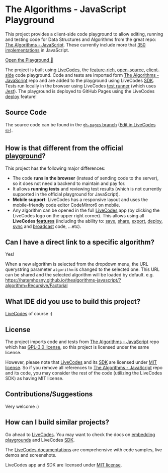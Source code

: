 # The Algorithms - JavaScript Playground

This project provides a client-side code playground to allow editing, running and testing code for Data Structures and Algorithms from the great repo: [The Algorithms - JavaScript](https://github.com/TheAlgorithms/JavaScript). These currently include more that [350 implementations](https://github.com/TheAlgorithms/JavaScript/blob/master/DIRECTORY.md) in JavaScript.

[Open the Playground 🚀](https://hatemhosny.github.io/thealgorithms-javascript/)

The project is built using [LiveCodes](https://livecodes.io/), the [feature-rich](https://livecodes.io/docs/features/), [open-source](https://github.com/live-codes/livecodes), [client-side](https://livecodes.io/docs/why#client-side) code playground. Code and tests are imported form [The Algorithms - JavaScript](https://github.com/TheAlgorithms/JavaScript) repo and are added to the playground using LiveCodes [SDK](https://livecodes.io/docs/sdk). Tests run locally in the browser using LiveCodes [test runner](https://livecodes.io/docs/features/tests) (which uses [Jest](https://jestjs.io/)). The playground is deployed to GitHub Pages using the LiveCodes [deploy](https://livecodes.io/docs/features/deploy) feature!

## Source Code

The source code can be found in the [`gh-pages` branch](https://github.com/hatemhosny/thealgorithms-javascript/tree/gh-pages) ([Edit in LiveCodes ✏️](https://livecodes.io/?activeEditor=script&x=https://github.com/hatemhosny/thealgorithms-javascript/tree/gh-pages/src)).

## How is that different from the official [playground](https://the-algorithms.com/playground?algorithm=binary-search&language=javascript)?

This project has the following major differences: 

- The code **runs in the browser** (instead of sending code to the server), so it does not need a backend to maintain and pay for.
- It allows **running tests** and reviewing test results (which is not currently supported in the official playground for JavaScript).
- **Mobile support**: LiveCodes has a responsive layout and uses the mobile-friendly code editor CodeMirror6 on mobile.
- Any algorithm can be opened in the full [LiveCodes](https://livecodes.io/) app (by clicking the LiveCodes logo on the upper right corner). This allows using all **LiveCodes [features](https://livecodes.io/docs/features/)** (including the ability to: [save](https://livecodes.io/docs/features/projects), [share](https://livecodes.io/docs/features/share), [export](https://livecodes.io/docs/features/export), [deploy](https://livecodes.io/docs/features/deploy), [sync](https://livecodes.io/docs/features/sync) and [broadcast](https://livecodes.io/docs/features/broadcast) code, ...etc).

## Can I have a direct link to a specific algorithm?

Yes!

When a new algorithm is selected from the dropdown menu, the URL querystring parameter `algorithm` is changed to the selected one. This URL can be shared and the selected algorithm will be loaded by default.
e.g. https://hatemhosny.github.io/thealgorithms-javascript/?algorithm=Recursive/Factorial

## What IDE did you use to build this project?

[LiveCodes](https://livecodes.io/) of course :)

## License

The project imports code and tests from [The Algorithms - JavaScript](https://github.com/TheAlgorithms/JavaScript) repo which has [GPL-3.0 license](https://github.com/TheAlgorithms/JavaScript/blob/master/LICENSE), so this project is licensed under the same license.

However, please note that [LiveCodes](https://github.com/live-codes/livecodes) and its [SDK](https://livecodes.io/docs/sdk) are licensed under [MIT license](https://github.com/live-codes/livecodes/blob/develop/LICENSE). So if you remove all references to [The Algorithms - JavaScript](https://github.com/TheAlgorithms/JavaScript) repo and its code, you may consider the rest of the code (utilizing the LiveCodes SDK) as having MIT license.

## Contributions/Suggestions

Very welcome :)

## How can I build similar projects?

Go ahead to [LiveCodes](https://livecodes.io/). You may want to check the docs on [embedding playgrounds](https://livecodes.io/docs/features/embeds) and LiveCodes [SDK](https://livecodes.io/docs/sdk).

The [LiveCodes documentations](https://livecodes.io/docs/) are comprehensive with code samples, live demos and screenshots.

LiveCodes app and SDK are licensed under [MIT license](https://github.com/live-codes/livecodes/blob/develop/LICENSE).
